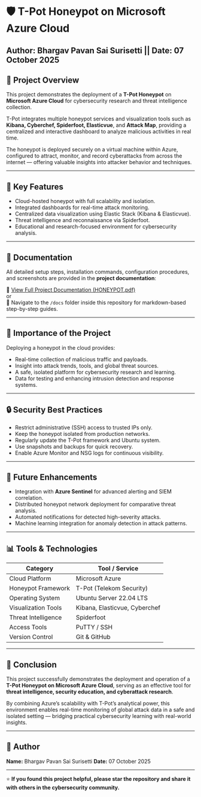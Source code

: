 # 🛡️ T-Pot Honeypot on Microsoft Azure Cloud

**Author:** Bhargav Pavan Sai Surisetti || 
**Date:** 07 October 2025  
---

## 📘 Project Overview
This project demonstrates the deployment of a **T-Pot Honeypot** on **Microsoft Azure Cloud** for cybersecurity research and threat intelligence collection.

T-Pot integrates multiple honeypot services and visualization tools such as **Kibana, Cyberchef, Spiderfoot, Elasticvue**, and **Attack Map**, providing a centralized and interactive dashboard to analyze malicious activities in real time.

The honeypot is deployed securely on a virtual machine within Azure, configured to attract, monitor, and record cyberattacks from across the internet — offering valuable insights into attacker behavior and techniques.

---

## 🎯 Key Features
- Cloud-hosted honeypot with full scalability and isolation.  
- Integrated dashboards for real-time attack monitoring.  
- Centralized data visualization using Elastic Stack (Kibana & Elasticvue).  
- Threat intelligence and reconnaissance via Spiderfoot.  
- Educational and research-focused environment for cybersecurity analysis.  

---

## 📂 Documentation
All detailed setup steps, installation commands, configuration procedures, and screenshots are provided in the **project documentation**:  

📄 [View Full Project Documentation (HONEYPOT.pdf)](./docs/HONEYPOT.pdf)  
or  
📁 Navigate to the `/docs` folder inside this repository for markdown-based step-by-step guides.

---

## 🧠 Importance of the Project
Deploying a honeypot in the cloud provides:
- Real-time collection of malicious traffic and payloads.  
- Insight into attack trends, tools, and global threat sources.  
- A safe, isolated platform for cybersecurity research and learning.  
- Data for testing and enhancing intrusion detection and response systems.  

---

## 🔒 Security Best Practices
- Restrict administrative (SSH) access to trusted IPs only.  
- Keep the honeypot isolated from production networks.  
- Regularly update the T-Pot framework and Ubuntu system.  
- Use snapshots and backups for quick recovery.  
- Enable Azure Monitor and NSG logs for continuous visibility.

---

## 🔭 Future Enhancements
- Integration with **Azure Sentinel** for advanced alerting and SIEM correlation.  
- Distributed honeypot network deployment for comparative threat analysis.  
- Automated notifications for detected high-severity attacks.  
- Machine learning integration for anomaly detection in attack patterns.  

---

## 📊 Tools & Technologies
| Category | Tool / Service |
|-----------|----------------|
| Cloud Platform | Microsoft Azure |
| Honeypot Framework | T-Pot (Telekom Security) |
| Operating System | Ubuntu Server 22.04 LTS |
| Visualization Tools | Kibana, Elasticvue, Cyberchef |
| Threat Intelligence | Spiderfoot |
| Access Tools | PuTTY / SSH |
| Version Control | Git & GitHub |

---

## 🏁 Conclusion
This project successfully demonstrates the deployment and operation of a **T-Pot Honeypot on Microsoft Azure Cloud**, serving as an effective tool for **threat intelligence, security education, and cyberattack research**.

By combining Azure’s scalability with T-Pot’s analytical power, this environment enables real-time monitoring of global attack data in a safe and isolated setting — bridging practical cybersecurity learning with real-world insights.

---

## 💬 Author
**Name:** Bhargav Pavan Sai Surisetti
**Date:** 07 October 2025  

---

⭐ **If you found this project helpful, please star the repository and share it with others in the cybersecurity community.**
